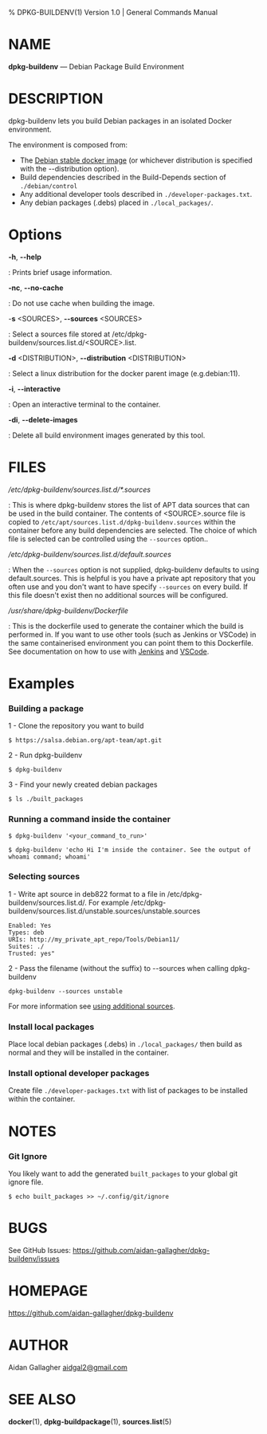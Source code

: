 % DPKG-BUILDENV(1) Version 1.0 | General Commands Manual 

# NAME

**dpkg-buildenv** — Debian Package Build Environment

# DESCRIPTION

dpkg-buildenv lets you build Debian packages in an isolated Docker environment.  

The environment is composed from:  
* The [Debian stable docker image](https://hub.docker.com/_/debian/) (or whichever distribution is specified with the --distribution option).  
* Build dependencies described in the Build-Depends section of ``./debian/control``  
* Any additional developer tools described in `./developer-packages.txt`.  
* Any debian packages (.debs) placed in `./local_packages/`.  

# Options

**-h**, **--help**

: Prints brief usage information.

**-nc**, **--no-cache**

: Do not use cache when building the image.

-**s** \<SOURCES\>, **--sources** \<SOURCES\>

: Select a sources file stored at /etc/dpkg-buildenv/sources.list.d/\<SOURCE\>.list.

**-d** \<DISTRIBUTION\>, **--distribution** \<DISTRIBUTION\>  

: Select a linux distribution for the docker parent image (e.g.debian:11).

**-i**, **--interactive**  

: Open an interactive terminal to the container.

**-di**, **--delete-images**  

: Delete all build environment images generated by this tool.


# FILES

_/etc/dpkg-buildenv/sources.list.d/*.sources_

: This is where dpkg-buildenv stores the list of APT data sources that can be used in the build container. The contents of \<SOURCE\>.source file is copied to `/etc/apt/sources.list.d/dpkg-buildenv.sources` within the container before any build dependencies are selected. The choice of which file is selected can be controlled using the `--sources` option..


_/etc/dpkg-buildenv/sources.list.d/default.sources_

: When the `--sources` option is not supplied, dpkg-buildenv defaults to using default.sources. This is helpful is you have a private apt repository that you often use and you don't want to have specify `--sources` on every build. If this file doesn't exist then no additional sources will be configured.

_/usr/share/dpkg-buildenv/Dockerfile_

: This is the dockerfile used to generate the container which the build is performed in. If you want to use other tools (such as Jenkins or VSCode) in the same containerised environment you can point them to this Dockerfile.
See documentation on how to use with [Jenkins](https://github.com/aidan-gallagher/dpkg-buildenv/blob/main/dpkg-buildenv/Documentation/using-with-jenkins.md) and [VSCode](https://github.com/aidan-gallagher/dpkg-buildenv/blob/main/dpkg-buildenv/Documentation/using-with-vscode.md).

# Examples
### Building a package
1 - Clone the repository you want to build
```
$ https://salsa.debian.org/apt-team/apt.git
```
2 - Run dpkg-buildenv
```
$ dpkg-buildenv
```
3 - Find your newly created debian packages
```
$ ls ./built_packages
```
### Running a command inside the container

```
$ dpkg-buildenv '<your_command_to_run>'
```
```
$ dpkg-buildenv 'echo Hi I'm inside the container. See the output of whoami command; whoami'
```
### Selecting sources
1 - Write apt source in deb822 format to a file in /etc/dpkg-buildenv/sources.list.d/. For example /etc/dpkg-buildenv/sources.list.d/unstable.sources/unstable.sources
```
Enabled: Yes
Types: deb
URIs: http://my_private_apt_repo/Tools/Debian11/
Suites: ./
Trusted: yes"
```
2 - Pass the filename (without the suffix) to --sources when calling dpkg-buildenv
```
dpkg-buildenv --sources unstable
```
For more information see [using additional sources](https://github.com/aidan-gallagher/dpkg-buildenv/blob/main/dpkg-buildenv/Documentation/using-additional-sources.md).

### Install local packages
Place local debian packages (.debs) in `./local_packages/` then build as normal and they will be installed in the container.

### Install optional developer packages
Create file `./developer-packages.txt` with list of packages to be installed within the container.

# NOTES

### Git Ignore
You likely want to add the generated `built_packages` to your global git ignore file.
```
$ echo built_packages >> ~/.config/git/ignore
```

# BUGS

See GitHub Issues: https://github.com/aidan-gallagher/dpkg-buildenv/issues

# HOMEPAGE

https://github.com/aidan-gallagher/dpkg-buildenv

# AUTHOR

Aidan Gallagher <aidgal2@gmail.com>

# SEE ALSO

**docker**(1), **dpkg-buildpackage**(1), **sources.list**(5)

